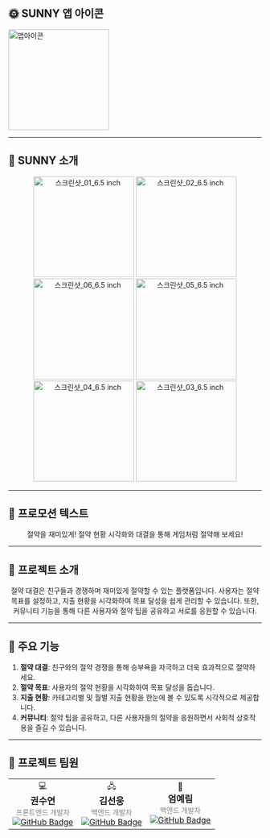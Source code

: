 ## 🌞 SUNNY 앱 아이콘
<p>
  <img src="https://github.com/SUNNY-PJ/.github/assets/100350818/fc755de8-3cb6-46a4-b70a-d769cebbebb1" width="200" title="앱아이콘">
</p>

---

## 📱 SUNNY 소개
<p align="center">
  <img src="https://github.com/SUNNY-PJ/Frontend/assets/100350818/9756daf3-caaf-46ee-81af-1973b9a19a51" width="200" title="스크린샷_01_6.5 inch">
  <img src="https://github.com/SUNNY-PJ/Frontend/assets/100350818/c0f42bc1-4a98-4983-946a-2fe3c287aae6" width="200" title="스크린샷_02_6.5 inch">
  <img src="https://github.com/SUNNY-PJ/Frontend/assets/100350818/080d874b-8aa2-469b-a343-05e0020fd8b1" width="200" title="스크린샷_06_6.5 inch">
  <img src="https://github.com/SUNNY-PJ/Frontend/assets/100350818/85190ec6-c17d-4b56-9f0c-1a5947c8b24b" width="200" title="스크린샷_05_6.5 inch">
  <img src="https://github.com/SUNNY-PJ/Frontend/assets/100350818/3c5ec895-cb2c-490d-b196-0d76b7cfb0bc" width="200" title="스크린샷_04_6.5 inch">
  <img src="https://github.com/SUNNY-PJ/Frontend/assets/100350818/cb2d467a-9a29-4b44-b007-7010e5fa6230" width="200" title="스크린샷_03_6.5 inch">
</p>

---

## 🌟 프로모션 텍스트
<p align="center">
  절약을 재미있게! 절약 현황 시각화와 대결을 통해 게임처럼 절약해 보세요!
</p>

---

## 📖 프로젝트 소개
<p align="center">
  절약 대결은 친구들과 경쟁하며 재미있게 절약할 수 있는 플랫폼입니다. 사용자는 절약 목표를 설정하고, 지출 현황을 시각화하여 목표 달성을 쉽게 관리할 수 있습니다. 또한, 커뮤니티 기능을 통해 다른 사용자와 절약 팁을 공유하고 서로를 응원할 수 있습니다.
</p>

---

## 🔑 주요 기능
1. **절약 대결**: 친구와의 절약 경쟁을 통해 승부욕을 자극하고 더욱 효과적으로 절약하세요.
2. **절약 목표**: 사용자의 절약 현황을 시각화하여 목표 달성을 돕습니다.
3. **지출 현황**: 카테고리별 및 월별 지출 현황을 한눈에 볼 수 있도록 시각적으로 제공합니다.
4. **커뮤니티**: 절약 팁을 공유하고, 다른 사용자들의 절약을 응원하면서 사회적 상호작용을 즐길 수 있습니다.

---

## 👥 프로젝트 팀원

<p align="center">
  <table>
    <tr>
      <td align="center">
        💻<br />
        <b style="font-size: 18px;">권수연</b>
        <br />
        <span style="font-size: 14px; color: gray;">프론트엔드 개발자</span>
        <br />
        <a href="https://github.com/yeoniii20">
          <img src="https://img.shields.io/badge/-GitHub-black?style=flat-square&logo=github" alt="GitHub Badge" />
        </a>
      </td>
      <td align="center">
        🖧<br />
        <b style="font-size: 18px;">김선웅</b>
        <br />
        <span style="font-size: 14px; color: gray;">백엔드 개발자</span>
        <br />
        <a href="https://github.com/dnd2dnd">
          <img src="https://img.shields.io/badge/-GitHub-black?style=flat-square&logo=github" alt="GitHub Badge" />
        </a>
      </td>
      <td align="center">
        💾<br />
        <b style="font-size: 18px;">엄예림</b>
        <br />
        <span style="font-size: 14px; color: gray;">백엔드 개발자</span>
        <br />
        <a href="https://github.com/Eom-Ye-rim">
          <img src="https://img.shields.io/badge/-GitHub-black?style=flat-square&logo=github" alt="GitHub Badge" />
        </a>
      </td>
    </tr>
  </table>
</p>
